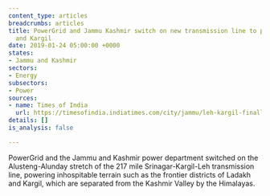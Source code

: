 ```yaml
---
content_type: articles
breadcrumbs: articles
title: PowerGrid and Jammu Kashmir switch on new transmission line to power Ladakh
  and Kargil
date: 2019-01-24 05:00:00 +0000
states:
- Jammu and Kashmir
sectors:
- Energy
subsectors:
- Power
sources:
- name: Times of India
  url: https://timesofindia.indiatimes.com/city/jammu/leh-kargil-finally-plug-into-national-power-grid/articleshowprint/67550433.cms
details: []
is_analysis: false

---
```

PowerGrid and the Jammu and Kashmir power department switched on the Alusteng-Alunday stretch of the 217 mile Srinagar-Kargil-Leh transmission line, powering inhospitable terrain such as the frontier districts of Ladakh and Kargil, which are separated from the Kashmir Valley by the Himalayas.